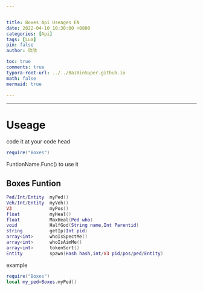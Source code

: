 ```yaml
---


title: Boxes Api Useages EN
date: 2022-04-10 10:30:00 +0800
categories: [Api]
tags: [Lua]
pin: false
author: 欣欣

toc: true
comments: true
typora-root-url: ../../BaiXinSuper.github.io
math: false
mermaid: true

---
```




---

# Useage

code it at your code head

```lua
require("Boxes")
```

FuntionName.Func() to use it

## Boxes Funtion

```lua
Ped/Int/Entity  myPed()
Veh/Int/Entity  myVeh()
V3              myPos()
float           myHeal()
float           MaxHeal(Ped who)
void            HalfGod(String name,Int Parentid)
string          getIp(Int pid)
array<int>      whoIsSpectMe()
array<int>      whoIsAimMe()
array<int>      tokenSort()
Entity          spawn(Hash hash,int/V3 pid/pos/ped/Entity)
```

example

```lua
require("Boxes")
local my_ped=Boxes.myPed()
```



